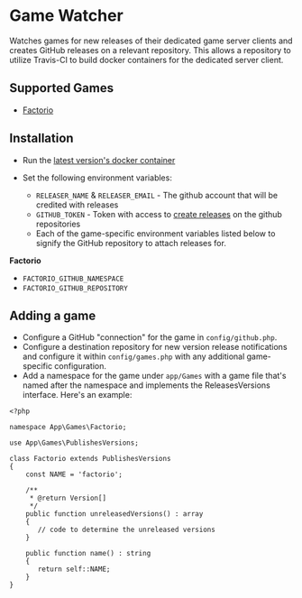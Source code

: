 # Game Watcher

Watches games for new releases of their dedicated game server clients and creates GitHub releases on a relevant repository.  This allows a repository to utilize Travis-CI to build docker containers for the dedicated server client. 

## Supported Games

 * [Factorio](https://www.factorio.com)

## Installation

 * Run the [latest version's docker container](https://hub.docker.com/r/bkuhl/game-watcher/)
 * Set the following environment variables:
 
    * `RELEASER_NAME` & `RELEASER_EMAIL` - The github account that will be credited with releases 
    * `GITHUB_TOKEN` - Token with access to [create releases](https://help.github.com/articles/creating-releases/) on the github repositories
    * Each of the game-specific environment variables listed below to signify the GitHub repository to attach releases for. 
 
**Factorio**
 * `FACTORIO_GITHUB_NAMESPACE`
 * `FACTORIO_GITHUB_REPOSITORY`

## Adding a game

 * Configure a GitHub "connection" for the game in `config/github.php`.
 * Configure a destination repository for new version release notifications and configure it within `config/games.php` with any additional game-specific configuration.
 * Add a namespace for the game under `app/Games` with a game file that's named after the namespace and implements the ReleasesVersions interface.  Here's an example:
 
 ```
 <?php
 
 namespace App\Games\Factorio;

use App\Games\PublishesVersions;

class Factorio extends PublishesVersions
 {
     const NAME = 'factorio';
 
     /**
      * @return Version[]
      */
     public function unreleasedVersions() : array
     {
        // code to determine the unreleased versions
     }
     
     public function name() : string
     {
        return self::NAME;
     }
 }
 ```